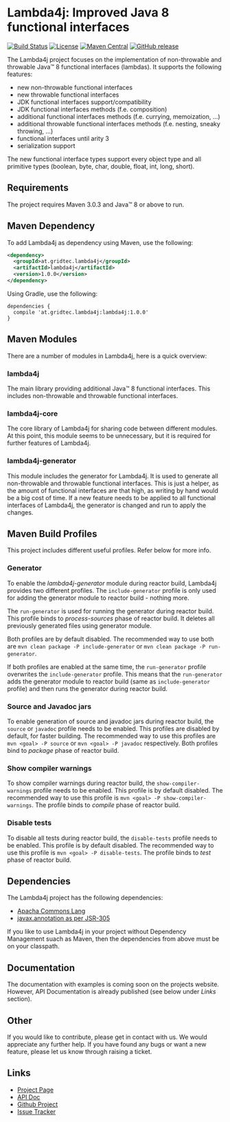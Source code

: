 # Lambda4j: Improved Java 8 functional interfaces

[![Build Status](https://travis-ci.org/gridtec/lambda4j.svg?branch=master)](https://travis-ci.org/gridtec/lambda4j)
[![License](https://img.shields.io/badge/license-Apache_2-blue.svg)](https://www.apache.org/licenses/LICENSE-2.0)
[![Maven Central](https://maven-badges.herokuapp.com/maven-central/at.gridtec.lambda4j/lambda4j/badge.png)](https://maven-badges.herokuapp.com/maven-central/at.gridtec.lambda4j/lambda4j)
[![GitHub release](https://img.shields.io/github/release/gridtec/lambda4j.svg)](https://img.shields.io/github/release/gridtec/lambda4j.svg)

The Lambda4j project focuses on the implementation of non-throwable and throwable Java&trade; 8 functional interfaces (lambdas). It supports the following features:

* new non-throwable functional interfaces
* new throwable functional interfaces
* JDK functional interfaces support/compatibility
* JDK functional interfaces methods (f.e. composition)
* additional functional interfaces methods (f.e. currying, memoization, ...)
* additional throwable functional interfaces methods (f.e. nesting, sneaky throwing, ...)
* functional interfaces until arity 3
* serialization support

The new functional interface types support every object type and all primitive types (boolean, byte, char, double, float, int, long, short).

## Requirements

The project requires Maven 3.0.3 and Java&trade; 8 or above to run.

## Maven Dependency

To add Lambda4j as dependency using Maven, use the following:

```xml
<dependency>
  <groupId>at.gridtec.lambda4j</groupId>
  <artifactId>lambda4j</artifactId>
  <version>1.0.0</version>
</dependency>
```

Using Gradle, use the following:

```
dependencies {
  compile 'at.gridtec.lambda4j:lambda4j:1.0.0'
}
```

## Maven Modules

There are a number of modules in Lambda4j, here is a quick overview:

### lambda4j

The main library providing additional Java&trade; 8 functional interfaces. This
includes non-throwable and throwable functional interfaces.

### lambda4j-core

The core library of Lambda4j for sharing code between different modules. At this point,
this module seems to be unnecessary, but it is required for further features of Lambda4j.

### lambda4j-generator

This module includes the generator for Lambda4j. It is used to generate all
non-throwable and throwable functional interfaces. This is just a helper, as the
amount of functional interfaces are that high, as writing by hand would be a big
cost of time. If a new feature needs to be applied to all functional interfaces
of Lambda4j, the generator is changed and run to apply the changes.

## Maven Build Profiles

This project includes different useful profiles. Refer below for more info.

### Generator

To enable the *lambda4j-generator* module during reactor build, Lambda4j provides
two different profiles. The `include-generator` profile is only used for adding
the generator module to reactor build - nothing more.

The `run-generator` is used for running the generator during reactor build. This
profile binds to *process-sources* phase of reactor build. It deletes all previously
generated files using generator module.

Both profiles are by default disabled. The recommended way to use both are
`mvn clean package -P include-generator` or `mvn clean package -P run-generator`.

If both profiles are enabled at the same time, the `run-generator` profile overwrites
the `include-generator` profile. This means that the `run-generator` adds the generator
module to reactor build (same as `include-generator` profile) and then runs the
generator during reactor build.

### Source and Javadoc jars

To enable generation of source and javadoc jars during reactor build, the `source`
or `javadoc` profile needs to be enabled. This profiles are disabled by default,
for faster building. The recommended way to use this profiles are `mvn <goal> -P source`
or `mvn <goal> -P javadoc` respectively. Both profiles bind to *package* phase of
reactor build.

### Show compiler warnings

To show compiler warnings during reactor build, the `show-compiler-warnings` profile
needs to be enabled. This profile is by default disabled. The recommended way to
use this profile is `mvn <goal> -P show-compiler-warnings`. The profile binds to
*compile* phase of reactor build.

### Disable tests

To disable all tests during reactor build, the `disable-tests` profile needs to
be enabled. This profile is by default disabled. The recommended way to use this
profile is `mvn <goal> -P disable-tests`. The profile binds to *test* phase of
reactor build.

## Dependencies

The Lambda4j project has the following dependencies:

 * [Apacha Commons Lang](https://commons.apache.org/proper/commons-lang/)
 * [javax.annotation as per JSR-305](http://findbugs.sourceforge.net/)

If you like to use Lambda4j in your project without Dependency Management suach as Maven, then the dependencies from above must be on your classpath.

## Documentation

The documentation with examples is coming soon on the projects website. However, API Documentation is already published (see below under *Links* section).

## Other

If you would like to contribute, please get in contact with us. We would appreciate any further help. If you have found any bugs or want a new feature, please let us know through raising a ticket.

## Links
* [Project Page](http://www.gridtec.at/category/projects/lambda4j)
* [API Doc](http://doc.gridtec.at/lambda4j/latest)
* [Github Project](https://github.com/gridtec/lambda4j)
* [Issue Tracker](https://github.com/gridtec/lambda4j/issues)
